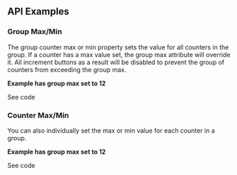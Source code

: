 <!-- AURO-GENERATED-CONTENT:START (FILE:src=./../docs/api.md) -->
<!-- AURO-GENERATED-CONTENT:END -->

## API Examples

### Group Max/Min

The group counter max or min property sets the value for all counters in the group. If a counter has a max value set, the group max attribute will override it. All increment buttons as a result will be disabled to prevent the group of counters from exceeding the group max.

**Example has group max set to 12**

<div class="exampleWrapper">
  <!-- AURO-GENERATED-CONTENT:START (FILE:src=./../apiExamples/group-max.html) -->
  <!-- AURO-GENERATED-CONTENT:END -->
</div>

<auro-accordion alignRight>
  <span slot="trigger">See code</span>

<!-- AURO-GENERATED-CONTENT:START (CODE:src=./../apiExamples/group-max.html) -->
<!-- AURO-GENERATED-CONTENT:END -->

</auro-accordion>

### Counter Max/Min

You can also individually set the max or min value for each counter in a group.

**Example has group max set to 12**

<div class="exampleWrapper">
  <!-- AURO-GENERATED-CONTENT:START (FILE:src=./../apiExamples/group-counter-max.html) -->
  <!-- AURO-GENERATED-CONTENT:END -->
</div>

<auro-accordion alignRight>
  <span slot="trigger">See code</span>

<!-- AURO-GENERATED-CONTENT:START (CODE:src=./../apiExamples/group-counter-max.html) -->
<!-- AURO-GENERATED-CONTENT:END -->

</auro-accordion>
